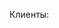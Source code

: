 Клиенты:


<!---
TimofeySokolov/TimofeySokolov is a ✨ special ✨ repository because its `README.md` (this file) appears on your GitHub profile.
You can click the Preview link to take a look at your changes.
--->
